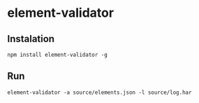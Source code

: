 # element-validator

## Instalation

```
npm install element-validator -g
```

## Run

```
element-validator -a source/elements.json -l source/log.har
```